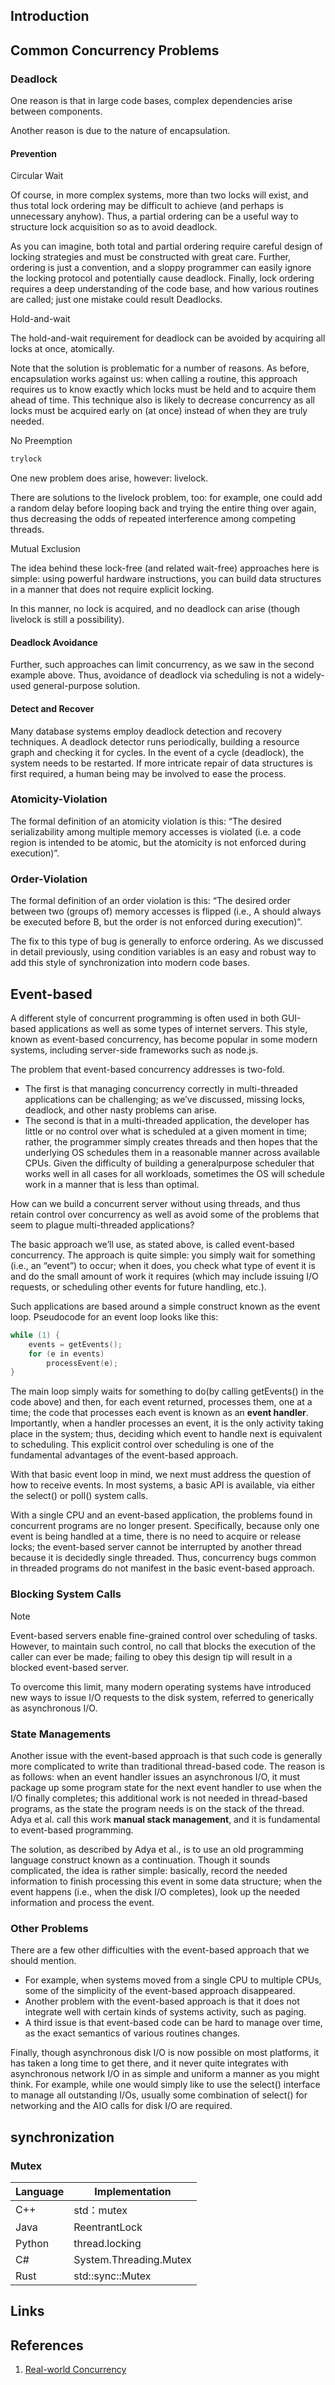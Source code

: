 ## Introduction




## Common Concurrency Problems


### Deadlock

One reason is that in large code bases, complex dependencies arise between components.

Another reason is due to the nature of encapsulation.

#### Prevention

Circular Wait

Of course, in more complex systems, more than two locks will exist, and thus total lock ordering may be difficult to achieve (and perhaps is unnecessary anyhow).
Thus, a partial ordering can be a useful way to structure lock acquisition so as to avoid deadlock.

As you can imagine, both total and partial ordering require careful design of locking strategies and must be constructed with great care.
Further, ordering is just a convention, and a sloppy programmer can easily ignore the locking protocol and potentially cause deadlock.
Finally, lock ordering requires a deep understanding of the code base, and how various routines are called; just one mistake could result Deadlocks.


Hold-and-wait


The hold-and-wait requirement for deadlock can be avoided by acquiring all locks at once, atomically.

Note that the solution is problematic for a number of reasons.
As before, encapsulation works against us: when calling a routine, this approach requires us to know exactly which locks must be held and to acquire them ahead of time.
This technique also is likely to decrease concurrency as all locks must be acquired early on (at once) instead of when they are truly needed.

No Preemption


```c
trylock
```

One new problem does arise, however: livelock.

There are solutions to the livelock problem, too: for example, one could add a random delay before looping back and trying the entire thing over again, thus decreasing the odds of repeated interference among competing threads.


Mutual Exclusion

The idea behind these lock-free (and related wait-free) approaches here is simple: using powerful hardware instructions, you can build data structures in a manner that does not require explicit locking.

In this manner, no lock is acquired, and no deadlock can arise (though livelock is still a possibility).

#### Deadlock Avoidance

Further, such approaches can limit concurrency, as we saw in the second example above. Thus, avoidance of deadlock via scheduling is not a widely-used general-purpose solution.

#### Detect and Recover

Many database systems employ deadlock detection and recovery techniques. A deadlock detector runs periodically, building a resource graph and checking it for cycles.
In the event of a cycle (deadlock), the system needs to be restarted. If more intricate repair of data structures is first required, a human being may be involved to ease the process.


### Atomicity-Violation

The formal definition of an atomicity violation is this: “The desired serializability among multiple memory accesses is violated (i.e. a code region is intended to be atomic, but the atomicity is not enforced during execution)”.

### Order-Violation

The formal definition of an order violation is this: “The desired order between two (groups of) memory accesses is flipped (i.e., A should always be executed before B, but the order is not enforced during execution)”.

The fix to this type of bug is generally to enforce ordering. As we discussed in detail previously, using condition variables is an easy and robust way to add this style of synchronization into modern code bases.


## Event-based

A different style of concurrent programming is often used in both GUI-based applications as well as some types of internet servers. 
This style, known as event-based concurrency, has become popular in some modern systems, including server-side frameworks such as node.js.

The problem that event-based concurrency addresses is two-fold. 

- The first is that managing concurrency correctly in multi-threaded applications can be challenging; as we’ve discussed, missing locks, deadlock, and other nasty problems can arise. 
- The second is that in a multi-threaded application, the developer has little or no control over what is scheduled at a given moment in time; 
  rather, the programmer simply creates threads and then hopes that the underlying OS schedules them in a reasonable manner across available CPUs. 
  Given the difficulty of building a generalpurpose scheduler that works well in all cases for all workloads, sometimes the OS will schedule work in a manner that is less than optimal.

How can we build a concurrent server without using threads, and thus retain control over concurrency as well as avoid some of the problems that seem to plague multi-threaded applications?

The basic approach we’ll use, as stated above, is called event-based concurrency. 
The approach is quite simple: you simply wait for something (i.e., an “event”) to occur; when it does, you check what type of event it is and do the small amount of work it requires (which may include issuing I/O requests, or scheduling other events for future handling, etc.).

Such applications are based around a simple construct known as the event loop. Pseudocode for an event loop looks like this:
```c
while (1) {
    events = getEvents();
    for (e in events)
        processEvent(e);
}
```
The main loop simply waits for something to do(by calling getEvents() in the code above) and then, for each event returned, processes them, one at a time; the code that processes each event is known as an **event handler**. 
Importantly, when a handler processes an event, it is the only activity taking place in the system; thus, deciding which event to handle next is equivalent to scheduling. 
This explicit control over scheduling is one of the fundamental advantages of the event-based approach.


With that basic event loop in mind, we next must address the question of how to receive events. In most systems, a basic API is available, via either the select() or poll() system calls.

With a single CPU and an event-based application, the problems found in concurrent programs are no longer present. 
Specifically, because only one event is being handled at a time, there is no need to acquire or release locks; the event-based server cannot be interrupted by another thread because it is decidedly single threaded. 
Thus, concurrency bugs common in threaded programs do not manifest in the basic event-based approach.

### Blocking System Calls

> [!NOTE]
> Event-based servers enable fine-grained control over scheduling of tasks.
> However, to maintain such control, no call that blocks the execution of the caller can ever be made; failing to obey this design tip will result in a blocked event-based server.

To overcome this limit, many modern operating systems have introduced new ways to issue I/O requests to the disk system, referred to generically as asynchronous I/O.

### State Managements

Another issue with the event-based approach is that such code is generally more complicated to write than traditional thread-based code. 
The reason is as follows: when an event handler issues an asynchronous I/O, it must package up some program state for the next event handler to use when the I/O finally completes; 
this additional work is not needed in thread-based programs, as the state the program needs is on the stack of the thread. 
Adya et al. call this work **manual stack management**, and it is fundamental to event-based programming.

The solution, as described by Adya et al., is to use an old programming language construct known as a continuation. 
Though it sounds complicated, the idea is rather simple: basically, record the needed information to finish processing this event in some data structure; when the event happens (i.e., when the disk I/O completes), look up the needed information and process the event.

### Other Problems

There are a few other difficulties with the event-based approach that we should mention. 

- For example, when systems moved from a single CPU to multiple CPUs, some of the simplicity of the event-based approach disappeared.
- Another problem with the event-based approach is that it does not integrate well with certain kinds of systems activity, such as paging.
- A third issue is that event-based code can be hard to manage over time, as the exact semantics of various routines changes. 

Finally, though asynchronous disk I/O is now possible on most platforms, it has taken a long time to get there, and it never quite integrates with asynchronous network I/O in as simple and uniform a manner as you might think. 
For example, while one would simply like to use the select() interface to manage all outstanding I/Os, usually some combination of select() for networking and the AIO calls for disk I/O are required.


## synchronization

### Mutex
| Language | Implementation         |
| --- |------------------------|
| C++ | std：mutex              |
| Java | ReentrantLock          |
| Python | thread.locking         |
| C# | System.Threading.Mutex |
| Rust | std::sync::Mutex       |



## Links

## References

1. [Real-world Concurrency](https://queue.acm.org/detail.cfm?id=1454462)
